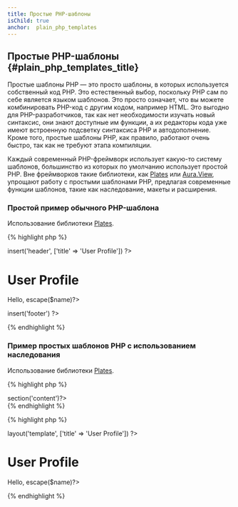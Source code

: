 ```yaml
---
title: Простые PHP-шаблоны
isChild: true
anchor:  plain_php_templates
---
```


## Простые PHP-шаблоны {#plain_php_templates_title}

Простые шаблоны PHP — это просто шаблоны, в которых используется собственный код PHP. Это естественный выбор, поскольку
PHP сам по себе является языком шаблонов. Это просто означает, что вы можете комбинировать PHP-код с другим кодом,
например HTML. Это выгодно для PHP-разработчиков, так как нет необходимости изучать новый синтаксис, они знают доступные
им функции, а их редакторы кода уже имеют встроенную подсветку синтаксиса PHP и автодополнение. Кроме того, простые
шаблоны PHP, как правило, работают очень быстро, так как не требуют этапа компиляции.

Каждый современный PHP-фреймворк использует какую-то систему шаблонов, большинство из которых по умолчанию использует
простой PHP. Вне фреймворков такие библиотеки, как [Plates][plates] или [Aura.View][aura], упрощают работу с простыми
шаблонами PHP, предлагая современные функции шаблонов, такие как наследование, макеты и расширения.

### Простой пример обычного PHP-шаблона

Использование библиотеки [Plates][plates].

{% highlight php %}
<?php // user_profile.php ?>

<?php $this->insert('header', ['title' => 'User Profile']) ?>

<h1>User Profile</h1>
<p>Hello, <?=$this->escape($name)?></p>

<?php $this->insert('footer') ?>
{% endhighlight %}

### Пример простых шаблонов PHP с использованием наследования

Использование библиотеки [Plates][plates].

{% highlight php %}
<?php // template.php ?>

<html>
<head>
    <title><?=$title?></title>
</head>
<body>

<main>
    <?=$this->section('content')?>
</main>

</body>
</html>
{% endhighlight %}

{% highlight php %}
<?php // user_profile.php ?>

<?php $this->layout('template', ['title' => 'User Profile']) ?>

<h1>User Profile</h1>
<p>Hello, <?=$this->escape($name)?></p>
{% endhighlight %}

[plates]: https://platesphp.com/
[aura]: https://github.com/auraphp/Aura.View
